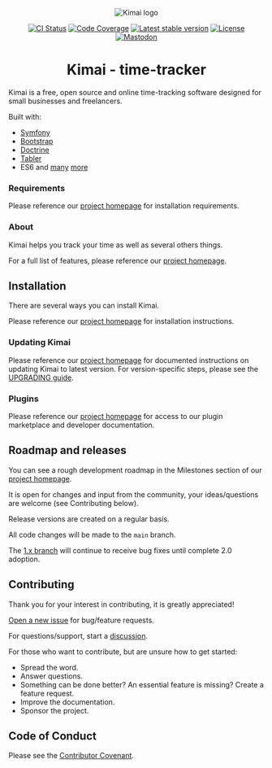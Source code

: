 <p align="center">
    <img src="https://raw.githubusercontent.com/kimai/images/main/repository-header.png" alt="Kimai logo">
</p>

<p align="center">
    <a href="https://github.com/kimai/kimai/actions"><img alt="CI Status" src="https://github.com/kimai/kimai/workflows/CI/badge.svg"></a>
    <a href="https://codecov.io/gh/kimai/kimai"><img alt="Code Coverage" src="https://codecov.io/gh/kimai/kimai/branch/main/graph/badge.svg"></a>
    <a href="https://packagist.org/packages/kimai/kimai"><img alt="Latest stable version" src="https://poser.pugx.org/kimai/kimai/v/stable"></a>
    <a href="https://www.gnu.org/licenses/agpl-3.0.en.html"><img alt="License" src="https://poser.pugx.org/kimai/kimai/license"></a>
    <a href="https://phpc.social/@kimai" rel="me"><img alt="Mastodon" src="https://img.shields.io/badge/toot-%40kimai-8c8dff"></a>
</p>

<h1 align="center">Kimai - time-tracker</h1>

Kimai is a free, open source and online time-tracking software designed for small businesses and freelancers. 

Built with:
- [Symfony](https://github.com/symfony/symfony)
- [Bootstrap](https://github.com/twbs/bootstrap)
- [Doctrine](https://github.com/doctrine/)
- [Tabler](https://github.com/kevinpapst/TablerBundle/)
- ES6 and [many](composer.json) [more](package.json)

### Requirements

Please reference our [project homepage](https://www.kimai.org/) for installation requirements.

### About

Kimai helps you track your time as well as several others things.

For a full list of features, please reference our [project homepage](https://www.kimai.org/).

## Installation

There are several ways you can install Kimai.

Please reference our [project homepage](https://www.kimai.org/) for installation instructions.

### Updating Kimai

Please reference our [project homepage](https://www.kimai.org/) for documented instructions on updating Kimai to latest version. For version-specific steps, please see the [UPGRADING guide](UPGRADING.md).

### Plugins

Please reference our [project homepage](https://www.kimai.org/) for access to our plugin marketplace and developer documentation.

## Roadmap and releases

You can see a rough development roadmap in the Milestones section of our [project homepage](https://www.kimai.org/).

It is open for changes and input from the community, your ideas/questions are welcome (see Contributing below).

Release versions are created on a regular basis.

All code changes will be made to the `main` branch.

The [1.x branch](https://github.com/kimai/kimai/tree/1.x) will continue to receive bug fixes until complete 2.0 adoption.

## Contributing

Thank you for your interest in contributing, it is greatly appreciated!

[Open a new issue](https://github.com/kimai/kimai/issues) for bug/feature requests.

For questions/support, start a [discussion](https://github.com/kimai/kimai/discussions).

For those who want to contribute, but are unsure how to get started:
- Spread the word.
- Answer questions.
- Something can be done better? An essential feature is missing? Create a feature request.
- Improve the documentation.
- Sponsor the project.

## Code of Conduct

Please see the [Contributor Covenant](https://www.contributor-covenant.org/).
